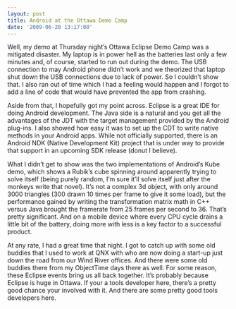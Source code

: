 ```yaml
---
layout: post
title: Android at the Ottawa Demo Camp
date: '2009-06-20 13:17:00'
---
```



Well, my demo at Thursday night’s Ottawa Eclipse Demo Camp was a mitigated disaster. My laptop is in power hell as the batteries last only a few minutes and, of course, started to run out during the demo. The USB connection to may Android phone didn’t work and we theorized that laptop shut down the USB connections due to lack of power. So I couldn’t show that. I also ran out of time which I had a feeling would happen and I forgot to add a line of code that would have prevented the app from crashing.

Aside from that, I hopefully got my point across. Eclipse is a great IDE for doing Android development. The Java side is a natural and you get all the advantages of the JDT with the target management provided by the Android plug-ins. I also showed how easy it was to set up the CDT to write native methods in your Android apps. While not officially supported, there is an Android NDK (Native Development Kit) project that is under way to provide that support in an upcoming SDK release (donut I believe).

What I didn’t get to show was the two implementations of Android’s Kube demo, which shows a Rubik’s cube spinning around apparently trying to solve itself (being purely random, I’m sure it’ll solve itself just after the monkeys write that novel). It’s not a complex 3d object, with only around 3000 triangles (300 drawn 10 times per frame to give it some load), but the performance gained by writing the transformation matrix math in C++ versus Java brought the framerate from 25 frames per second to 36. That’s pretty significant. And on a mobile device where every CPU cycle drains a little bit of the battery, doing more with less is a key factor to a successful product.

At any rate, I had a great time that night. I got to catch up with some old buddies that I used to work at QNX with who are now doing a start-up just down the road from our Wind River offices. And there were some old buddies there from my ObjectTime days there as well. For some reason, these Eclipse events bring us all back together. It’s probably because Eclipse is huge in Ottawa. If your a tools developer here, there’s a pretty good chance your involved with it. And there are some pretty good tools developers here.


